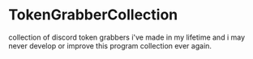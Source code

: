 # TokenGrabberCollection
collection of discord token grabbers i've made in my lifetime and i may never develop or improve this program collection ever again.
